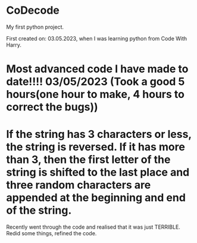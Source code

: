 # CoDecode
My first python project. 

First created on: 03.05.2023, when I was learning python from Code With Harry.
# Most advanced code I have made to date!!!! 03/05/2023 (Took a good 5 hours(one hour to make, 4 hours to correct the bugs))
# If the string has 3 characters or less, the string is reversed. If it has more than 3, then the first letter of the string is shifted to the last place and three random characters are appended at the beginning and end of the string.

Recently went through the code and realised that it was just TERRIBLE. Redid some things, refined the code.
